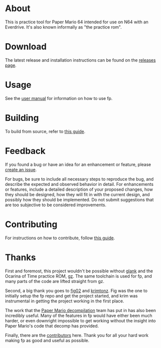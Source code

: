 # About
This is practice tool for Paper Mario 64 intended for use on N64 with an Everdrive. It's also known informally as "the practice rom".

# Download
The latest release and installation instructions can be found on the [releases page](https://github.com/jcog/fp/releases).

# Usage
See the [user manual](https://github.com/JCog/fp/blob/master/USAGE.md) for information on how to use fp.

# Building
To build from source, refer to [this guide](https://github.com/jcog/fp/blob/develop/BUILDING.md).  

# Feedback
If you found a bug or have an idea for an enhancement or feature, please [create an issue](https://github.com/JCog/fp/issues).

For bugs, be sure to include all necessary steps to reproduce the bug, and describe the expected and observed behavior in detail. For enhancements or features, include a detailed description of your proposed changes, how they should be designed, how they will fit in with the current design, and possibly how they should be implemented. Do not submit suggestions that are too subjective to be considered improvements.

# Contributing
For instructions on how to contribute, follow [this guide](https://github.com/jcog/fp/blob/develop/CONTRIBUTING.md).

# Thanks
First and foremost, this project wouldn't be possible without [glank](https://github.com/glankk) and the Ocarina of Time practice ROM, [gz](https://github.com/glankk/gz). The same toolchain is used for fp, and many parts of the code are lifted straight from gz.

Second, a big thank you goes to [fig02](https://github.com/fig02) and [krimtonz](https://github.com/krimtonz). Fig was the one to initially setup the fp repo and get the project started, and krim was instrumental in getting the project working in the first place.

The work that the [Paper Mario decompilation](https://github.com/pmret/papermario) team has put in has also been incredibly useful. Many of the features in fp would have either been much harder, or even downright impossible to get working without the insight into Paper Mario's code that decomp has provided.

Finally, there are the [contributors](https://github.com/JCog/fp/graphs/contributors) here. Thank you for all your hard work making fp as good and useful as possible.
